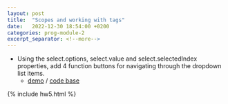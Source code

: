 ```yaml
---
layout: post
title:  "Scopes and working with tags"
date:   2022-12-30 18:54:00 +0200
categories: prog-module-2
excerpt_separator: <!--more-->
---
```

- Using the select.options, select.value and select.selectedIndex properties, add 4 function buttons for navigating through the dropdown list items.
  - [demo](https://bulhakovolexii.github.io/Prog-academy-homeworks/15-lecture-homework/index.html) / [code base](https://github.com/bulhakovolexii/Prog-academy-homeworks/blob/main/15-lecture-homework/)
<!--more-->
{% include hw5.html %}
